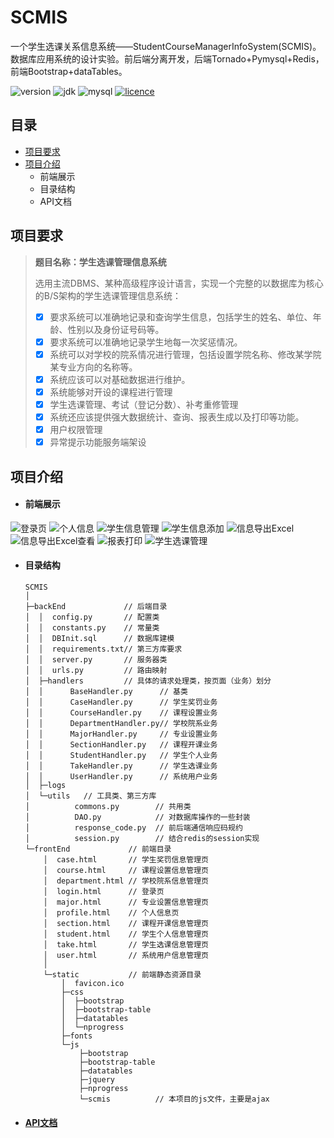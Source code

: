 # SCMIS

一个学生选课关系信息系统——StudentCourseManagerInfoSystem(SCMIS)。数据库应用系统的设计实验。前后端分离开发，后端Tornado+Pymysql+Redis，前端Bootstrap+dataTables。

 ![version](https://img.shields.io/badge/version-v1.0-blue.svg)  ![jdk](https://img.shields.io/badge/python-3.6.5-green.svg) ![mysql](https://img.shields.io/badge/mysql-v5.7-brightgreen.svg) [![licence](https://img.shields.io/badge/licence-Apache2.0-blue.svg)](https://opensource.org/licenses/Apache-2.0) 

## 目录

* [项目要求](#项目要求)
* [项目介绍](#项目介绍)
  * 前端展示
  * 目录结构
  * API文档

## 项目要求

> **题目名称：学生选课管理信息系统**  
>
> 选用主流DBMS、某种高级程序设计语言，实现一个完整的以数据库为核心的B/S架构的学生选课管理信息系统：
> - [x] 要求系统可以准确地记录和查询学生信息，包括学生的姓名、单位、年龄、性别以及身份证号码等。
> - [x] 要求系统可以准确地记录学生地每一次奖惩情况。
> - [x] 系统可以对学校的院系情况进行管理，包括设置学院名称、修改某学院某专业方向的名称等。
> - [x] 系统应该可以对基础数据进行维护。
> - [x] 系统能够对开设的课程进行管理
> - [x] 学生选课管理、考试（登记分数）、补考重修管理 
> - [x] 系统还应该提供强大数据统计、查询、报表生成以及打印等功能。
> - [x] 用户权限管理
> - [x] 异常提示功能服务端架设

## 项目介绍

* #### 前端展示

![登录页](pic\1.png)
![个人信息](pic\2.png)
![学生信息管理](pic\3.png)
![学生信息添加](pic\4.png)
![信息导出Excel](pic\5.png)
![信息导出Excel查看](pic\6.png)
![报表打印](pic\7.png)
![学生选课管理](pic\8.png)


* #### 目录结构

  ```
  SCMIS
  │
  ├─backEnd             // 后端目录
  │  │  config.py       // 配置类
  │  │  constants.py    // 常量类
  │  │  DBInit.sql      // 数据库建模
  │  │  requirements.txt// 第三方库要求
  │  │  server.py       // 服务器类
  │  │  urls.py         // 路由映射
  │  ├─handlers         // 具体的请求处理类，按页面（业务）划分
  │  │      BaseHandler.py      // 基类
  │  │      CaseHandler.py      // 学生奖罚业务
  │  │      CourseHandler.py    // 课程设置业务
  │  │      DepartmentHandler.py// 学校院系业务
  │  │      MajorHandler.py     // 专业设置业务
  │  │      SectionHandler.py   // 课程开课业务
  │  │      StudentHandler.py   // 学生个人业务
  │  │      TakeHandler.py      // 学生选课业务
  │  │      UserHandler.py      // 系统用户业务
  │  ├─logs
  │  └─utils   // 工具类、第三方库
  │          commons.py        // 共用类
  │          DAO.py            // 对数据库操作的一些封装
  │          response_code.py  // 前后端通信响应码规约
  │          session.py        // 结合redis的session实现
  └─frontEnd             // 前端目录
      │  case.html       // 学生奖罚信息管理页
      │  course.html     // 课程设置信息管理页
      │  department.html // 学校院系信息管理页
      │  login.html      // 登录页
      │  major.html      // 专业设置信息管理页
      │  profile.html    // 个人信息页
      │  section.html    // 课程开课信息管理页
      │  student.html    // 学生个人信息管理页
      │  take.html       // 学生选课信息管理页
      │  user.html       // 系统用户信息管理页
      │ 
      └─static           // 前端静态资源目录
          │  favicon.ico
          ├─css
          │  ├─bootstrap
          │  ├─bootstrap-table
          │  ├─datatables
          │  └─nprogress
          ├─fonts
          └─js
              ├─bootstrap
              ├─bootstrap-table
              ├─datatables
              ├─jquery
              ├─nprogress
              └─scmis          // 本项目的js文件，主要是ajax
  ```

* #### [API文档](/api_doc.md)
